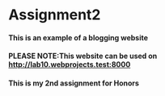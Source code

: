 # Assignment2
#### This is an example of a blogging website
#### PLEASE NOTE:This website can be used on http://lab10.webprojects.test:8000
#### This is my 2nd assignment for Honors
